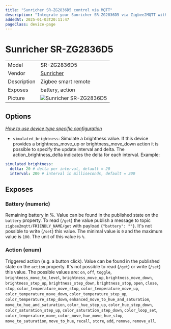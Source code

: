 ```yaml
---
title: "Sunricher SR-ZG2836D5 control via MQTT"
description: "Integrate your Sunricher SR-ZG2836D5 via Zigbee2MQTT with whatever smart home infrastructure you are using without the vendor's bridge or gateway."
addedAt: 2025-01-03T20:11:47
pageClass: device-page
---
```


<!-- !!!! -->
<!-- ATTENTION: This file is auto-generated through docgen! -->
<!-- You can only edit the "Notes"-Section between the two comment lines "Notes BEGIN" and "Notes END". -->
<!-- Do not use h1 or h2 heading within "## Notes"-Section. -->
<!-- !!!! -->

# Sunricher SR-ZG2836D5

|     |     |
|-----|-----|
| Model | SR-ZG2836D5  |
| Vendor  | [Sunricher](/supported-devices/#v=Sunricher)  |
| Description | Zigbee smart remote |
| Exposes | battery, action |
| Picture | ![Sunricher SR-ZG2836D5](https://www.zigbee2mqtt.io/images/devices/SR-ZG2836D5.png) |


<!-- Notes BEGIN: You can edit here. Add "## Notes" headline if not already present. -->


<!-- Notes END: Do not edit below this line -->



## Options
*[How to use device type specific configuration](../guide/configuration/devices-groups.md#specific-device-options)*

* `simulated_brightness`: Simulate a brightness value. If this device provides a brightness_move_up or brightness_move_down action it is possible to specify the update interval and delta. The action_brightness_delta indicates the delta for each interval. Example:
```yaml
simulated_brightness:
  delta: 20 # delta per interval, default = 20
  interval: 200 # interval in milliseconds, default = 200
```


## Exposes

### Battery (numeric)
Remaining battery in %.
Value can be found in the published state on the `battery` property.
To read (`/get`) the value publish a message to topic `zigbee2mqtt/FRIENDLY_NAME/get` with payload `{"battery": ""}`.
It's not possible to write (`/set`) this value.
The minimal value is `0` and the maximum value is `100`.
The unit of this value is `%`.

### Action (enum)
Triggered action (e.g. a button click).
Value can be found in the published state on the `action` property.
It's not possible to read (`/get`) or write (`/set`) this value.
The possible values are: `on`, `off`, `toggle`, `brightness_move_to_level`, `brightness_move_up`, `brightness_move_down`, `brightness_step_up`, `brightness_step_down`, `brightness_stop`, `open`, `close`, `stop`, `color_temperature_move_stop`, `color_temperature_move_up`, `color_temperature_move_down`, `color_temperature_step_up`, `color_temperature_step_down`, `enhanced_move_to_hue_and_saturation`, `move_to_hue_and_saturation`, `color_hue_step_up`, `color_hue_step_down`, `color_saturation_step_up`, `color_saturation_step_down`, `color_loop_set`, `color_temperature_move`, `color_move`, `hue_move`, `hue_stop`, `move_to_saturation`, `move_to_hue`, `recall`, `store`, `add`, `remove`, `remove_all`.

